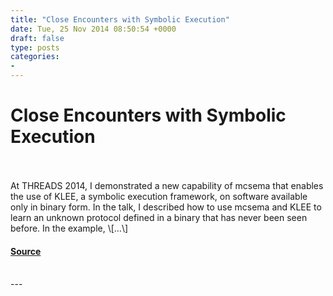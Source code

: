 ```yaml
---
title: "Close Encounters with Symbolic Execution"
date: Tue, 25 Nov 2014 08:50:54 +0000
draft: false
type: posts
categories: 
- 
---
```

# Close Encounters with Symbolic Execution

<br/>

<br/>
At THREADS 2014, I demonstrated a new capability of mcsema that enables the use of KLEE, a symbolic execution framework, on software available only in binary form. In the talk, I described how to use mcsema and KLEE to learn an unknown protocol defined in a binary that has never been seen before. In the example, \[…\]

#### [Source](https://blog.trailofbits.com/2014/11/25/close-encounters-with-symbolic-execution/)

<br/>
---
